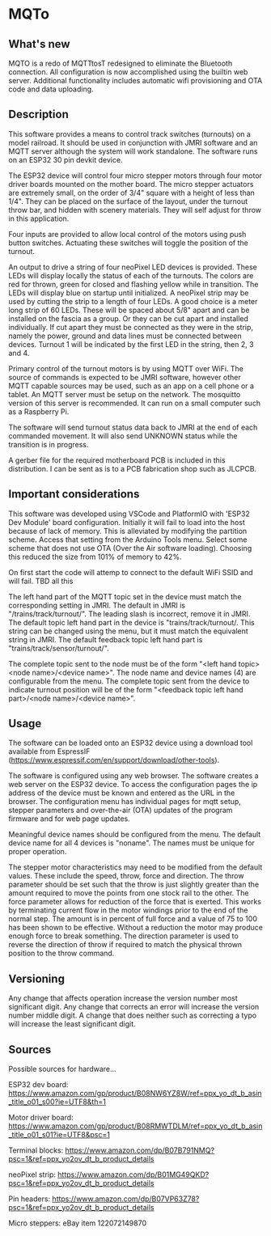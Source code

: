 # MQTo
## What's new
MQTO is a redo of MQTTtosT redesigned to eliminate the Bluetooth connection. All configuration is now accomplished using the builtin web server. Additional functionality includes automatic wifi provisioning and OTA code and data uploading.

## Description
This software provides a means to control track switches (turnouts) on a model railroad. It should be used in conjunction with JMRI software and an MQTT server although the system will work standalone. The software runs on an ESP32 30 pin devkit device.

The ESP32 device will control four micro stepper motors through four motor driver boards mounted on the mother board. The micro stepper actuators are extremely small, on the order of 3/4" square with a height of less than 1/4". They can be placed on the surface of the layout, under the turnout throw bar, and hidden with scenery materials. They will self adjust for throw in this application. 

Four inputs are provided to allow local control of the motors using push button switches. Actuating these switches will toggle the position of the turnout.

An output to drive a string of four neoPixel LED devices is provided. These LEDs will display locally the status of each of the turnouts. The colors are red for thrown, green for closed and flashing yellow while in transition. The LEDs will display blue on startup until initialized. A neoPixel strip may be used by cutting the strip to a length of four LEDs. A good choice is a meter long strip of 60 LEDs. These will be spaced about 5/8" apart and can be installed on the fascia as a group. Or they can be cut apart and installed individually. If cut apart they must be connected as they were in the strip, namely the power, ground and data lines must be connected between devices. Turnout 1 will be indicated by the first LED in the string, then 2, 3 and 4.

Primary control of the turnout motors is by using MQTT over WiFi. The source of commands is expected to be JMRI software, however other MQTT capable sources may be used, such as an app on a cell phone or a tablet. An MQTT server must be setup on the network. The mosquitto version of this server is recommended. It can run on a small computer such as a Raspberry Pi.

The software will send turnout status data back to JMRI at the end of each commanded movement. It will also send UNKNOWN status while the transition is in progress.

A gerber file for the required motherboard PCB is included in this distribution. I can be sent as is to a PCB fabrication shop such as JLCPCB.

## Important considerations

This software was developed using VSCode and PlatformIO with 'ESP32 Dev Module' board configuration. Initially it will fail to load into the host because of lack of memory. This is alleviated by modifying the partition scheme. Access that setting from the Arduino Tools menu. Select some scheme that does not use OTA (Over the Air software loading). Choosing this reduced the size from 101% of memory to 42%.

On first start the code will attemp to connect to the default WiFi SSID and will fail. TBD all this

The left hand part of the MQTT topic set in the device must match the corresponding setting in JMRI. The default in JMRI is "/trains/track/turnout/". The leading slash is incorrect, remove it in JMRI. The default topic left hand part in the device is "trains/track/turnout/. This string can be changed using the menu, but it must match the equivalent string in JMRI. The default feedback topic left hand part is "trains/track/sensor/turnout/".

The complete topic sent to the node must be of the form "\<left hand topic\>\<node name\>/\<device name\>". The node name and device names (4) are configurable from the menu. The complete topic sent from the device to indicate turnout position will be of the form "\<feedback topic left hand part\>/\<node name\>/\<device name\>".

## Usage
The software can be loaded onto an ESP32 device using a download tool available from EspressIF (https://www.espressif.com/en/support/download/other-tools).

The software is configured using any web browser. The software creates a web server on the ESP32 device. To access the configuration pages the ip address of the device must be known and entered as the URL in the browser. The configuration menu has individual pages for mqtt setup, stepper parameters and over-the-air (OTA) updates of the program firmware and for web page updates.

Meaningful device names should be configured from the menu. The default device name for all 4 devices is "noname". The names must be unique for proper operation.

The stepper motor characteristics may need to be modified from the default values. These include the speed, throw, force and direction. The throw parameter should be set such that the throw is just slightly greater than the amount required to move the points from one stock rail to the other. The force parameter allows for reduction of the force that is exerted. This works by terminating current flow in the motor windings prior to the end of the normal step. The amount is in percent of full force and a value of 75 to 100 has been shown to be effective. Without a reduction the motor may produce enough force to break something. The direction parameter is used to reverse the direction of throw if required to match the physical thrown position to the throw command.

## Versioning
Any change that affects operation increase the version number most significant digit. Any change that corrects an error will increase the version number middle digit. A change that does neither such as correcting a typo will increase the least significant digit.

## Sources
Possible sources for hardware...

ESP32 dev board: https://www.amazon.com/gp/product/B08NW6YZ8W/ref=ppx_yo_dt_b_asin_title_o01_s00?ie=UTF8&th=1

Motor driver board: https://www.amazon.com/gp/product/B08RMWTDLM/ref=ppx_yo_dt_b_asin_title_o01_s01?ie=UTF8&psc=1

Terminal blocks: https://www.amazon.com/dp/B07B791NMQ?psc=1&ref=ppx_yo2ov_dt_b_product_details

neoPixel strip: https://www.amazon.com/dp/B01MG49QKD?psc=1&ref=ppx_yo2ov_dt_b_product_details

Pin headers: https://www.amazon.com/dp/B07VP63Z78?psc=1&ref=ppx_yo2ov_dt_b_product_details

Micro steppers: eBay item 122072149870

